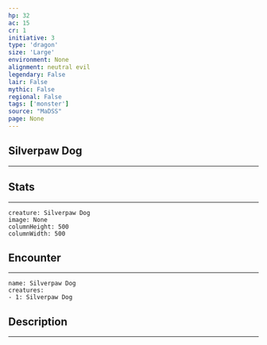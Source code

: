 ```yaml
---
hp: 32
ac: 15
cr: 1
initiative: 3
type: 'dragon'    
size: 'Large'
environment: None
alignment: neutral evil
legendary: False
lair: False
mythic: False
regional: False
tags: ['monster']
source: "MaDSS"
page: None
---
```


## Silverpaw Dog
---



## Stats
---

```statblock
creature: Silverpaw Dog
image: None
columnHeight: 500
columnWidth: 500
```

## Encounter
---

```encounter-table
name: Silverpaw Dog
creatures:
- 1: Silverpaw Dog
```

## Description
---




